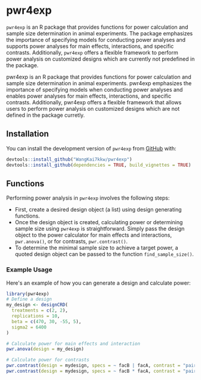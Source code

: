 
# pwr4exp

`pwr4exp` is an R package that provides functions for power calculation and sample size determination in animal experiments. The package emphasizes the importance of specifying models for conducting power analyses and supports power analyses for main effects, interactions, and specific contrasts. Additionally, `pwr4exp` offers a flexible framework to perform power analysis on customized designs which are currently not predefined in the package.

<!-- badges: start -->
<!-- badges: end -->

pwr4exp is an R package that provides functions for power calculation and sample size determination  in animal experiments. pwr4exp emphasizes the importance of specifying models when conducting power analyses and enables power analyses for main effects, interactions, and specific contrasts. Additionally, pwr4exp offers a flexible framework that allows users to perform power analysis on customized designs which are not defined in the package curretly.

## Installation

You can install the development version of `pwr4exp` from [GitHub](https://github.com/yourgithub/pwr4exp) with:

``` r
devtools::install_github("WangKai7kkw/pwr4exp")
devtools::install_github(dependencies = TRUE, build_vignettes = TRUE)
```

## Functions

Performing power analysis in `pwr4exp` involves the following steps:
- First, create a desired design object (a list) using design generating functions.
- Once the design object is created, calculating power or determining sample size using `pwr4exp` is straightforward. Simply pass the design object to the power calculator for main effects and interactions, `pwr.anova()`, or for contrasts, `pwr.contrast()`.
- To determine the minimal sample size to achieve a target power, a quoted design object can be passed to the function `find_sample_size()`.

### Example Usage

Here's an example of how you can generate a design and calculate power:

```r
library(pwr4exp)
# Define a design
my_design <- designCRD(
  treatments = c(2, 2),
  replications = 10,
  beta = c(470, 30, -55, 5),
  sigma2 = 6400
)

# Calculate power for main effects and interaction
pwr.anova(design = my_design)

# Calculate power for contrasts
pwr.contrast(design = mydesign, specs = ~ facB | facA, contrast = "pairwise")
pwr.contrast(design = mydesign, specs = ~ facB * facA, contrast = "pairwise")
```

